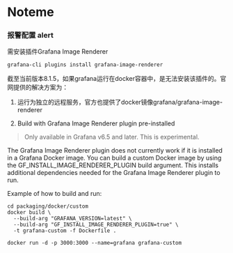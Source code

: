 # Noteme
### 报警配置 alert
需安装插件Grafana Image Renderer

```
grafana-cli plugins install grafana-image-renderer
```

截至当前版本8.1.5，如果grafana运行在docker容器中，是无法安装该插件的。官网提供的解决方案为：

1. 运行为独立的远程服务，官方也提供了docker镜像grafana/grafana-image-renderer

2. Build with Grafana Image Renderer plugin pre-installed

> Only available in Grafana v6.5 and later. This is experimental.

The Grafana Image Renderer plugin does not currently work if it is installed in a Grafana Docker image. You can build a custom Docker image by using the GF\_INSTALL\_IMAGE\_RENDERER\_PLUGIN build argument. This installs additional dependencies needed for the Grafana Image Renderer plugin to run.

Example of how to build and run:

```
cd packaging/docker/custom
docker build \
  --build-arg "GRAFANA_VERSION=latest" \
  --build-arg "GF_INSTALL_IMAGE_RENDERER_PLUGIN=true" \
  -t grafana-custom -f Dockerfile .

docker run -d -p 3000:3000 --name=grafana grafana-custom
```





